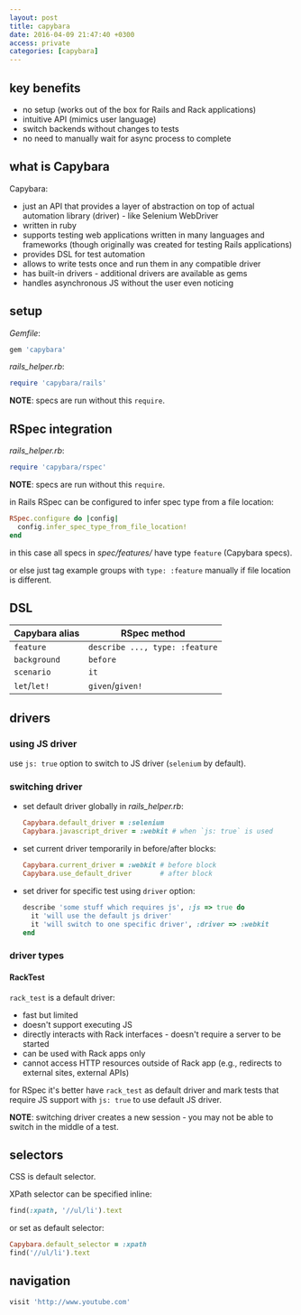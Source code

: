 ```yaml
---
layout: post
title: capybara
date: 2016-04-09 21:47:40 +0300
access: private
categories: [capybara]
---
```


## key benefits

- no setup (works out of the box for Rails and Rack applications)
- intuitive API (mimics user language)
- switch backends without changes to tests
- no need to manually wait for async process to complete

## what is Capybara

Capybara:

- just an API that provides a layer of abstraction on top of
  actual automation library (driver) - like Selenium WebDriver
- written in ruby
- supports testing web applications written in many languages and frameworks
  (though originally was created for testing Rails applications)
- provides DSL for test automation
- allows to write tests once and run them in any compatible driver
- has built-in drivers - additional drivers are available as gems
- handles asynchronous JS without the user even noticing

## setup

_Gemfile_:

```ruby
gem 'capybara'
```

_rails_helper.rb_:

```ruby
require 'capybara/rails'
```

**NOTE**: specs are run without this `require`.

## RSpec integration

_rails_helper.rb_:

```ruby
require 'capybara/rspec'
```

**NOTE**: specs are run without this `require`.

in Rails RSpec can be configured to infer spec type from a file location:

```ruby
RSpec.configure do |config|
  config.infer_spec_type_from_file_location!
end
```

in this case all specs in _spec/features/_ have type `feature`
(Capybara specs).

or else just tag example groups with `type: :feature` manually
if file location is different.

## DSL

Capybara alias | RSpec method
---------------|---------------------------------
`feature`      | `describe ..., type: :feature`
`background`   | `before`
`scenario`     | `it`
`let`/`let!`   | `given`/`given!`

## drivers

### using JS driver

use `js: true` option to switch to JS driver (`selenium` by default).

### switching driver

- set default driver globally in _rails_helper.rb_:

  ```ruby
  Capybara.default_driver = :selenium
  Capybara.javascript_driver = :webkit # when `js: true` is used
  ```

- set current driver temporarily in before/after blocks:

  ```ruby
  Capybara.current_driver = :webkit # before block
  Capybara.use_default_driver       # after block
  ```

- set driver for specific test using `driver` option:

  ```ruby
  describe 'some stuff which requires js', :js => true do
    it 'will use the default js driver'
    it 'will switch to one specific driver', :driver => :webkit
  end
  ```

### driver types

#### RackTest

`rack_test` is a default driver:

- fast but limited
- doesn't support executing JS
- directly interacts with Rack interfaces -
  doesn't require a server to be started
- can be used with Rack apps only
- cannot access HTTP resources outside of Rack app
  (e.g., redirects to external sites, external APIs)

for RSpec it's better have `rack_test` as default driver and
mark tests that require JS support with `js: true` to use default JS driver.


**NOTE**: switching driver creates a new session - you may not be able
          to switch in the middle of a test.

## selectors

CSS is default selector.

XPath selector can be specified inline:

```ruby
find(:xpath, '//ul/li').text
```

or set as default selector:

```ruby
Capybara.default_selector = :xpath
find('//ul/li').text
```

## navigation

```ruby
visit 'http://www.youtube.com'
```

